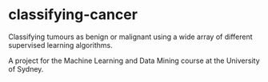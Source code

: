 # classifying-cancer
Classifying tumours as benign or malignant using a wide array of different supervised learning algorithms.

A project for the Machine Learning and Data Mining course at the University of Sydney.
